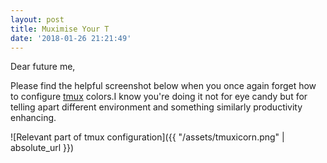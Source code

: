 ```yaml
---
layout: post
title: Muximise Your T
date: '2018-01-26 21:21:49'
---
```

Dear future me,

Please find the helpful screenshot below when you once again forget how to configure [tmux](https://github.com/tmux/tmux/wiki) colors.I know you're doing it not for eye candy but for telling apart different environment and something similarly productivity enhancing.

![Relevant part of tmux configuration]({{ "/assets/tmuxicorn.png" | absolute_url }})
